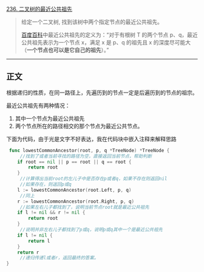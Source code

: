 [236. 二叉树的最近公共祖先](https://leetcode.cn/problems/lowest-common-ancestor-of-a-binary-tree/)

> 给定一个二叉树, 找到该树中两个指定节点的最近公共祖先。
>
> [百度百科](https://baike.baidu.com/item/最近公共祖先/8918834?fr=aladdin)中最近公共祖先的定义为：“对于有根树 T 的两个节点 p、q，最近公共祖先表示为一个节点 x，满足 x 是 p、q 的祖先且 x 的深度尽可能大（**一个节点也可以是它自己的祖先**）。”

----

## 正文

根据递归的性质，在同一路径上，先遍历到的节点一定是后遍历到的节点的祖宗。

最近公共祖先有两种情况：

1. 其中一个节点为最近公共祖先
2. 两个节点所在的路径相交的那个节点为最近公共节点。

下面为代码，由于光是文字不好表达，我在代码块中嵌入注释来解释思路

```go
 func lowestCommonAncestor(root, p, q *TreeNode) *TreeNode {
     //找到了或者当前寻找的路径为空，直接返回当前节点，帮助判断
    if root == nil || p == root || q == root {
        return root
    }
     //计算得出当前root的左儿子中是否存在p或者q，如果不存在则返回nil
     //如果存在，则返回p或q
    l := lowestCommonAncestor(root.Left, p, q)
     //同上
    r := lowestCommonAncestor(root.Right, p, q)
     //如果左右儿子都找到了，说明当前节点root就是最近公共祖先
    if l != nil && r != nil {
        return root
    }
     //说明并非左右儿子都找到了p或q，说明p或q其中一个是最近公共祖先
    if l != nil {
        return l
    }
    return r
     //递归传递l或者r，返回最终的答案。
}
```

